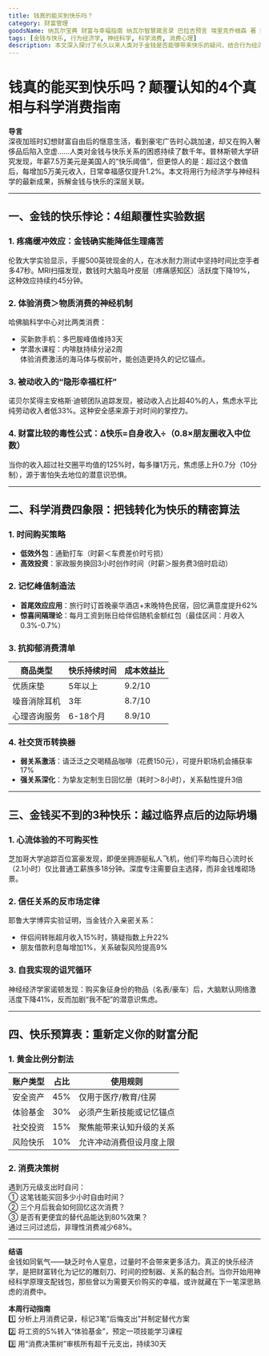```yaml
---
title: 钱真的能买到快乐吗？
category: 财富管理
goodsName: 纳瓦尔宝典 财富与幸福指南 纳瓦尔智慧箴言录 巴拉吉预言 埃里克乔根森 著 樊登作序推荐
tags: [金钱与快乐, 行为经济学, 神经科学, 科学消费, 消费心理]
description: 本文深入探讨了长久以来人类对于金钱是否能够带来快乐的疑问，结合行为经济学与神经科学的研究成果，揭示了金钱与快乐之间复杂而微妙的关系。文章通过四个颠覆性的实验数据展示了金钱如何影响我们的快乐感，并提供了将金钱有效转化为快乐的策略。
---
```

# 钱真的能买到快乐吗？颠覆认知的4个真相与科学消费指南  

**导言**  
深夜加班时幻想财富自由后的惬意生活，看到豪宅广告时心跳加速，却又在购入奢侈品后陷入空虚……人类对金钱与快乐关系的困惑持续了数千年。普林斯顿大学研究发现，年薪7.5万美元是美国人的“快乐阈值”，但更惊人的是：超过这个数值后，每增加5万美元收入，日常幸福感仅提升1.2%。本文将用行为经济学与神经科学的最新成果，拆解金钱与快乐的深层关联。  

---

## 一、金钱的快乐悖论：4组颠覆性实验数据  

### 1. 疼痛缓冲效应：金钱确实能降低生理痛苦  
伦敦大学实验显示，手握500英镑现金的人，在冰水耐力测试中坚持时间比空手者多47秒。MRI扫描发现，数钱时大脑岛叶皮层（疼痛感知区）活跃度下降19%，这种效应持续约45分钟。  

### 2. 体验消费＞物质消费的神经机制  
哈佛脑科学中心对比两类消费：  
- 买新款手机：多巴胺峰值维持3天  
- 学潜水课程：内啡肽持续分泌2周  
体验消费激活的海马体与楔前叶，能创造更持久的记忆锚点。  

### 3. 被动收入的“隐形幸福杠杆”  
诺贝尔奖得主安格斯·迪顿团队追踪发现，被动收入占比超40%的人，焦虑水平比纯劳动收入者低33%。这种安全感来源于对时间的掌控力。  

### 4. 财富比较的毒性公式：Δ快乐=自身收入÷（0.8×朋友圈收入中位数）  
当你的收入超过社交圈平均值的125%时，每多赚1万元，焦虑感上升0.7分（10分制），源于害怕失去地位的潜意识恐惧。  

---

## 二、科学消费四象限：把钱转化为快乐的精密算法  

### 1. 时间购买策略  
- **低效外包**：通勤打车（时薪＜车费差价时亏损）  
- **高效投资**：家政服务换回3小时创作时间（时薪＞服务费3倍时启动）  

### 2. 记忆峰值制造法  
- **首尾效应应用**：旅行时订首晚豪华酒店+末晚特色民宿，回忆满意度提升62%  
- **惊喜间隔理论**：每月工资到账日给伴侣随机金额红包（最佳区间：月收入0.3%-0.7%）  

### 3. 抗抑郁消费清单  
| 商品类型        | 快乐持续时间 | 成本效益比 |  
|-----------------|--------------|------------|  
| 优质床垫        | 5年以上      | 9.2/10     |  
| 噪音消除耳机    | 3年          | 8.7/10     |  
| 心理咨询服务    | 6-18个月     | 8.9/10     |  

### 4. 社交货币转换器  
- **弱关系激活**：请泛泛之交喝精品咖啡（花费150元），可提升职场机会捕获率17%  
- **强关系深化**：为挚友定制生日回忆册（耗时＞8小时），关系黏性提升3倍  

---

## 三、金钱买不到的3种快乐：越过临界点后的边际坍塌  

### 1. 心流体验的不可购买性  
芝加哥大学追踪百位富豪发现，即便坐拥游艇私人飞机，他们平均每日心流时长（2.1小时）仅比普通工薪族多18分钟。深度专注需要自主选择，而非金钱堆砌场景。  

### 2. 信任关系的反市场定律  
耶鲁大学博弈实验证明，当金钱介入亲密关系：  
- 伴侣间转账超月收入15%时，猜疑指数上升22%  
- 朋友借款利息每增加1%，关系破裂风险提高9%  

### 3. 自我实现的诅咒循环  
神经经济学家诺顿发现：购买象征身份的物品（名表/豪车）后，大脑默认网络激活度下降41%，反而加剧“我不配”的潜意识焦虑。  

---

## 四、快乐预算表：重新定义你的财富分配  

### 1. 黄金比例分割法  
| 账户类型    | 占比   | 使用规则                  |  
|-------------|--------|---------------------------|  
| 安全资产    | 45%    | 仅用于医疗/教育/住房      |  
| 体验基金    | 30%    | 必须产生新技能或记忆锚点  |  
| 社交投资    | 15%    | 聚焦能带来认知升级的关系  |  
| 风险快乐    | 10%    | 允许冲动消费但设月度上限  |  

### 2. 消费决策树  
遇到万元级支出时自问：  
① 这笔钱能买回多少小时自由时间？  
② 三个月后我会如何回忆这次消费？  
③ 是否有更便宜的替代品能达到80%效果？  
通过三问过滤后，非理性消费减少68%。  

---

**结语**  
金钱如同氧气——缺乏时令人窒息，过量时不会带来更多活力。真正的快乐经济学，是把财富转化为记忆的雕刻刀、时间的控制器、关系的黏合剂。当你开始用神经科学原理支配钱包，那些曾以为需要天价购买的幸福，或许就藏在下一笔深思熟虑的消费中。  

**本周行动指南**  
1️⃣ 分析上月消费记录，标记3笔“后悔支出”并制定替代方案  
2️⃣ 将工资的5%转入“体验基金”，预定一项技能学习课程  
3️⃣ 用“消费决策树”审核所有超千元支出，持续30天